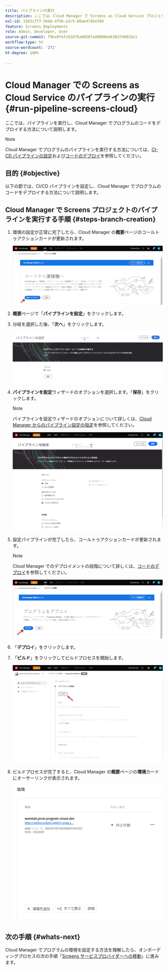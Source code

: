```yaml
---
title: パイプラインの実行
description: ここでは、Cloud Manager で Screens as Cloud Service プロジェクトのパイプラインを実行する方法について説明します。
exl-id: 3203cff7-5668-4f50-a2c5-80ae474b439d
feature: Screens Deployments
role: Admin, Developer, User
source-git-commit: f9ba9fefc61876a60567a40000ed6303740032e1
workflow-type: ht
source-wordcount: '271'
ht-degree: 100%

---
```


# Cloud Manager での Screens as Cloud Service のパイプラインの実行 {#run-pipeline-screens-cloud}

ここでは、パイプラインを実行し、Cloud Manager でプログラムのコードをデプロイする方法について説明します。

>[!NOTE]
>Cloud Manager でプログラムのパイプラインを実行する方法については、[CI-CD パイプラインの設定](https://experienceleague.adobe.com/docs/experience-manager-cloud-service/content/implementing/using-cloud-manager/cicd-pipelines/configuring-production-pipelines.html?lang=ja)および[コードのデプロイ](https://experienceleague.adobe.com/docs/experience-manager-cloud-service/content/implementing/using-cloud-manager/deploy-code.html?lang=ja)を参照してください。

## 目的 {#objective}

以下の節では、CI/CD パイプラインを設定し、Cloud Manager でプログラムのコードをデプロイする方法について説明します。

## Cloud Manager で Screens プロジェクトのパイプラインを実行する手順 {#steps-branch-creation}

1. 環境の設定が正常に完了したら、Cloud Manager の&#x200B;**概要**&#x200B;ページのコールトゥアクションカードが更新されます。

   ![画像](/help/screens-cloud/assets/onboarding/add-environ3.png)

1. **概要**&#x200B;ページで「**パイプラインを設定**」をクリックします。

1. 分岐を選択した後、「**次へ**」をクリックします。

   ![画像](/help/screens-cloud/assets/onboarding/run-pipeline1.png)

1. **パイプラインを設定**&#x200B;ウィザードのオプションを選択します。「**保存**」をクリックします。

   >[!NOTE]
   >パイプラインを設定ウィザードのオプションについて詳しくは、[Cloud Manager からのパイプライン設定の指定](https://experienceleague.adobe.com/docs/experience-manager-cloud-service/content/implementing/using-cloud-manager/cicd-pipelines/configuring-production-pipelines.html?lang=ja)を参照してください。

   ![画像](/help/screens-cloud/assets/onboarding/run-pipeline2-a.png)

1. 設定パイプラインが完了したら、コールトゥアクションカードが更新されます。

   >[!NOTE]
   >Cloud Manager でのデプロイメントの段階について詳しくは、[コードのデプロイ](https://experienceleague.adobe.com/docs/experience-manager-cloud-service/content/implementing/using-cloud-manager/deploy-code.html?lang=ja)を参照してください。

   ![画像](/help/screens-cloud/assets/onboarding/run-pipeline3.png)

1. 「**デプロイ**」をクリックします。

1. 「**ビルド**」をクリックしてビルドプロセスを開始します。

   ![画像](/help/screens-cloud/assets/onboarding/run-pipeline4.png)

1. ビルドプロセスが完了すると、Cloud Manager の&#x200B;**概要**&#x200B;ページの&#x200B;**環境**&#x200B;カードにオーサーリンクが表示されます。

   ![画像](/help/screens-cloud/assets/onboarding/run-pipeline5.png)

## 次の手順 {#whats-next}

Cloud Manager でプログラムの環境を設定する方法を理解したら、オンボーディングプロセスの次の手順「[Screens サービスプロバイダーへの移動](/help/screens-cloud/configuring/navigating-to-screens-services-provider.md)」に進みます。
